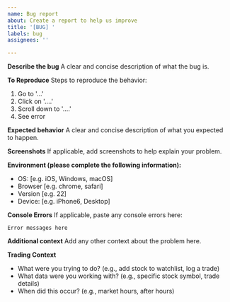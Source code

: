 ```yaml
---
name: Bug report
about: Create a report to help us improve
title: '[BUG] '
labels: bug
assignees: ''

---
```


**Describe the bug**
A clear and concise description of what the bug is.

**To Reproduce**
Steps to reproduce the behavior:
1. Go to '...'
2. Click on '....'
3. Scroll down to '....'
4. See error

**Expected behavior**
A clear and concise description of what you expected to happen.

**Screenshots**
If applicable, add screenshots to help explain your problem.

**Environment (please complete the following information):**
 - OS: [e.g. iOS, Windows, macOS]
 - Browser [e.g. chrome, safari]
 - Version [e.g. 22]
 - Device: [e.g. iPhone6, Desktop]

**Console Errors**
If applicable, paste any console errors here:
```
Error messages here
```

**Additional context**
Add any other context about the problem here.

**Trading Context**
- What were you trying to do? (e.g., add stock to watchlist, log a trade)
- What data were you working with? (e.g., specific stock symbol, trade details)
- When did this occur? (e.g., market hours, after hours)